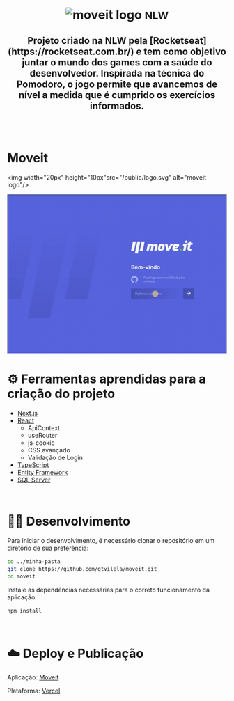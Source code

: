 <h1 align="center">
  <img alt="moveit logo" src="/public/icons/logo-full.svg" />
  <small>NLW</small>
</h1>

<h2 align="center"> Projeto criado na NLW pela [Rocketseat](https://rocketseat.com.br/) e tem como objetivo juntar o mundo dos games com a saúde do desenvolvedor. Inspirada na técnica do Pomodoro, o jogo permite que avancemos de nível a medida que é cumprido os exercícios informados.</h2>

<br />

<br />

# Moveit 
<img width="20px" height="10px"src="/public/logo.svg" alt="moveit logo"/>

<img src="./public/moveit.gif" alt="moveit gif" />


# ⚙️ Ferramentas aprendidas para a criação do projeto

- [Next.js](https://nextjs.org/)
- [React](https://pt-br.reactjs.org/)
    - ApiContext
    - useRouter
    - js-cookie
    - CSS avançado
    - Validação de Login
- [TypeScript](https://www.typescriptlang.org/)
- [Entity Framework](https://docs.microsoft.com/pt-br/ef/)
- [SQL Server](https://www.microsoft.com/pt-br/sql-server/)

<br />

# 👨‍💻 Desenvolvimento

Para iniciar o desenvolvimento, é necessário clonar o repositório em um diretório de sua preferência:

```bash
cd ../minha-pasta
git clone https://github.com/gtvilela/moveit.git
cd moveit
```

Instale as dependências necessárias para o correto funcionamento da aplicação:

```bash
npm install
```

<br />

# ☁️ Deploy e Publicação
Aplicação: [Moveit](https://moveit-cyan-two.vercel.app/)

Plataforma: [Vercel](https://vercel.com/new?utm_medium=default-template&filter=next.js&utm_source=create-next-app&utm_campaign=create-next-app-readme)

<br />

